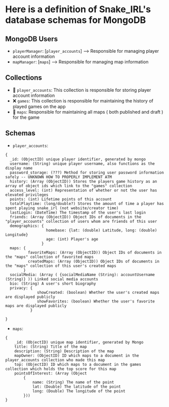 # Here is a definition of Snake_IRL's database schemas for MongoDB

## MongoDB Users
- `playerManager`: [`player_accounts`] --> Responsible for managing player account information
- `mapManager`: [`maps`] --> Responsible for managing map information

## Collections
- 🚧 `player_accounts`: This collection is responsible for storing player account information
- ❌ `games`: This collection is responsible for maintaining the history of played games on the app
- 🚧 `maps`: Responsible for maintaining all maps ( both published and draft ) for the game

## Schemas
- `player_accounts`: 
```
{
  _id: (ObjectID) unique player identifier, generated by mongo
  username: (String) unique player username, also functions as the display name
  password_storage: (???) Method for storing user password information safely -- UNKNOWN HOW TO PROPERLY IMPLEMENT ATM
  history: (Array (ObjectID)) Stores the players game history as an array of object ids which link to the "games" collection
  access_level: (int) Representation of whether or not the user has elevated privileges
  points: (int) Lifetime points of this account
  totalPlaytime: (long/double?) Stores the amount of time a player has spent playing snake_irl (not website/creator time)
  lastLogin: (DateTime) The timestamp of the user's last login
  friends: (Array (ObjectID)) Object IDs of documents in the "player_accounts" collection of users whom are friends of this user
  demographics: {
                  homebase: {lat: (double) Latitude, long: (double) Longitude}
                  age: (int) Player's age
                }
  maps: {
          favoriteMaps: (Array (ObjectID)) Object IDs of documents in the "maps" collection of favorited maps
          createdMaps: (Array (ObjectID)) Object IDs of documents in the "maps" collection of this user's created maps
        }
  socialMedia: (Array ( {socialMediaName (String): accountUsername (String)} )) Linked social media accounts
  bio: (String) A user's short biography
  privacy: {
              showCreated: (boolean) Whether the user's created maps are displayed publicly
              showFavorites: (boolean) Whether the user's favorite maps are displayed publicly
           }
 
}
```
- `maps`:
```
{
	_id: (ObjectID) unique map identifier, generated by Mongo
	title: (String) Title of the map
	description: (String) Description of the map
	mapOwner: (ObjectID) ID which maps to a document in the player_accounts collection who made this map
	top: (ObjectID) ID which maps to a document in the games collection which holds the top score for this map
	pointsOfInterest: (Array (Object  
		{
			name: (String) The name of the point
			lat: (Double) The latitude of the point
			long: (Double) The longitude of the point
		}))
}
```
